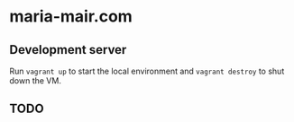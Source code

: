 # maria-mair.com

## Development server

Run `vagrant up` to start the local environment and `vagrant destroy` to shut down the VM. 

## TODO
